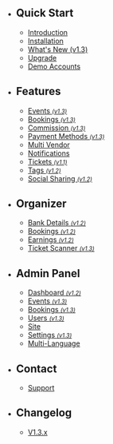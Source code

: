 - ## Quick Start
    - [Introduction](/{{route}}/{{version}}/introduction)
    - [Installation](/{{route}}/{{version}}/installation)
    - [What's New (v1.3)](/{{route}}/{{version}}/changelog/V1.3.x)
    - [Upgrade](/{{route}}/{{version}}/upgrade)
    - [Demo Accounts](/{{route}}/{{version}}/demo-accounts)

- ## Features
    - [Events <small>*(v1.3)*</small>](/{{route}}/{{version}}/features/events)
    - [Bookings <small>*(v1.3)*</small>](/{{route}}/{{version}}/features/bookings)
    - [Commission <small>*(v1.3)*</small>](/{{route}}/{{version}}/features/commission)
    - [Payment Methods <small>*(v1.3)*</small>](/{{route}}/{{version}}/features/payment-methods)
    - [Multi Vendor](/{{route}}/{{version}}/features/multi-vendor)
    - [Notifications](/{{route}}/{{version}}/features/notifications)
    - [Tickets <small>*(v1.1)*</small>](/{{route}}/{{version}}/features/tickets)
    - [Tags <small>*(v1.2)*</small>](/{{route}}/{{version}}/features/tags)
    - [Social Sharing <small>*(v1.2)*</small>](/{{route}}/{{version}}/features/social-sharing)

- ## Organizer
    - [Bank Details <small>*(v1.2)*</small>](/{{route}}/{{version}}/features/bank-details)
    - [Bookings <small>*(v1.2)*</small>](/{{route}}/{{version}}/features/organizer-bookings)
    - [Earnings <small>*(v1.2)*</small>](/{{route}}/{{version}}/features/organizer-earnings)
    - [Ticket Scanner <small>*(v1.3)*</small>](/{{route}}/{{version}}/features/ticket-scanner)
    

- ## Admin Panel
    - [Dashboard <small>*(v1.2)*</small>](/{{route}}/{{version}}/admin/dashboard)
    - [Events <small>*(v1.3)*</small>](/{{route}}/{{version}}/admin/manage-events)
    - [Bookings <small>*(v1.3)*</small>](/{{route}}/{{version}}/admin/manage-bookings)
    - [Users <small>*(v1.3)*</small>](/{{route}}/{{version}}/admin/manage-users)
    - [Site](/{{route}}/{{version}}/admin/manage-site)
    - [Settings <small>*(v1.3)*</small>](/{{route}}/{{version}}/admin/settings)
    - [Multi-Language](/{{route}}/{{version}}/admin/multi-language)

- ## Contact
    - [Support](/{{route}}/{{version}}/contact/support)
    
- ## Changelog
    - [V1.3.x](/{{route}}/{{version}}/changelog/V1.3.x)
